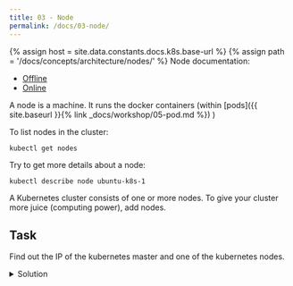 ```yaml
---
title: 03 - Node
permalink: /docs/03-node/
---
```

{% assign host = site.data.constants.docs.k8s.base-url %}
{% assign path = '/docs/concepts/architecture/nodes/' %}
Node documentation:
* [Offline]({{host.offline}}{{path}})
* [Online]({{host.online}}{{path}})


A node is a machine. It runs the docker containers (within
[pods]({{ site.baseurl }}{% link _docs/workshop/05-pod.md %})
)

To list nodes in the cluster:

`kubectl get nodes`

Try to get more details about a node:

`kubectl describe node ubuntu-k8s-1`

A Kubernetes cluster consists of one or more nodes. To give your cluster more juice (computing power), add
nodes.

## Task

Find out the IP of the kubernetes master and one of the kubernetes nodes.

<details>
 <summary>Solution</summary>
 <div markdown="1">

### Solution 1: kubectl get node

OK, let's find the master:

`kubectl get nodes`

The node with ROLES "master" seems to be the master. Let's find its IP.

`kubectl get node ubuntu-k8s-1 -o yaml`

Among the output, I see:
```
  addresses:
  - address: 192.168.1.29
```

So, that's the ip.

### Solution 2: kubectl describe node

`kubectl describe node ubuntu-k8s-1`

Here I see this line:

`flannel.alpha.coreos.com/public-ip=192.168.1.29`

It's a bit more cryptic than the output for `kubectl get node`, but we include this solution so you know
that `kubectl describe` can provide info about a node (or any resource, like `kubectl get pod my-pod`).
`kubectl describe` usually gathers information from more sources (like "events") than just the YAML
description.

 </div>
</details>
